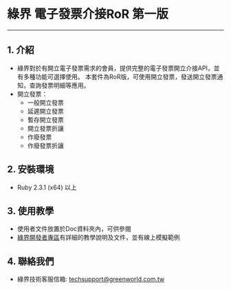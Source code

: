 # 綠界 電子發票介接RoR 第一版
---

## 1. 介紹

  - 綠界對於有開立電子發票需求的會員，提供完整的電子發票開立介接API，並有多種功能可選擇使用。 本套件為RoR版，可使用開立發票，發送開立發票通知，查詢發票明細等應用。
  - 開立發票：
    - 一般開立發票
    - 延遲開立發票
    - 暫存開立發票
    - 開立發票折讓
    - 作廢發票
    - 作廢發票折讓


## 2. 安裝環境
  - Ruby 2.3.1 (x64) 以上
 

## 3. 使用教學
  - 使用者文件放置於Doc資料夾內，可供參閱
  - [綠界開發者專區]有詳細的教學說明及文件，並有線上模擬範例


## 4. 聯絡我們
  - 綠界技術客服信箱: techsupport@greenworld.com.tw




[//]: # (These are reference links used in the body of this note and get stripped out when the markdown processor does its job. There is no need to format nicely because it shouldn't be seen. Thanks SO - http://stackoverflow.com/questions/4823468/store-comments-in-markdown-syntax)

   [綠界開發者專區]: <https://developers.ecpay.com.tw/>